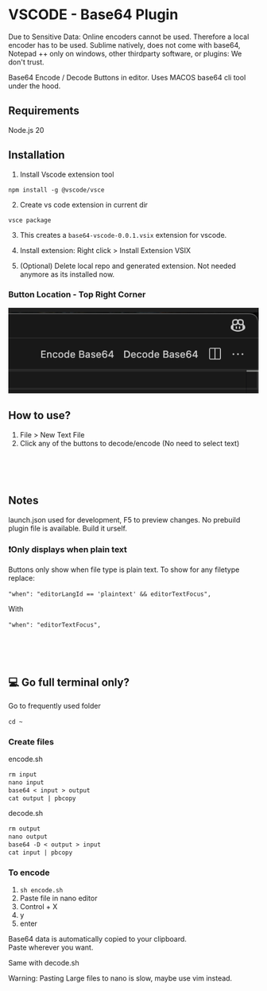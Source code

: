 # VSCODE - Base64 Plugin

Due to Sensitive Data: Online encoders cannot be used. Therefore a local encoder has to be used.
Sublime natively, does not come with base64, Notepad ++ only on windows, other thirdparty software, or plugins: We don't trust.

Base64 Encode / Decode Buttons in editor.
Uses MACOS base64 cli tool under the hood.


## Requirements
Node.js 20

## Installation

1. Install Vscode extension tool
```
npm install -g @vscode/vsce
```
2. Create vs code extension in current dir
```
vsce package
```

3. This creates a `base64-vscode-0.0.1.vsix` extension for vscode.

4. Install extension: Right click > Install Extension VSIX

5. (Optional) Delete local repo and generated extension. Not needed anymore as its installed now.



### Button Location - Top Right Corner
![Button Location](image.png)

## How to use?
1. File > New Text File
2. Click any of the buttons to decode/encode (No need to select text)
 
 <br><br><br>


## Notes
launch.json used for development, F5 to preview changes.
No prebuild plugin file is available. Build it urself.

### ❗Only displays when plain text

Buttons only show when file type is plain text.
To show for any filetype replace:

`"when": "editorLangId == 'plaintext' && editorTextFocus",`

With

`"when": "editorTextFocus",`

 <br><br><br>

 ## 💻 Go full terminal only?

Go to frequently used folder

``cd ~``

### Create files

encode.sh
```
rm input
nano input
base64 < input > output
cat output | pbcopy
```
decode.sh
```
rm output
nano output
base64 -D < output > input
cat input | pbcopy
```

### To encode
1. `sh encode.sh`
2. Paste file in nano editor
3. Control + X
4. y
5. enter

Base64 data is automatically copied to your clipboard. <br>
Paste wherever you want.

Same with decode.sh

Warning: Pasting Large files to nano is slow, maybe use vim instead.
